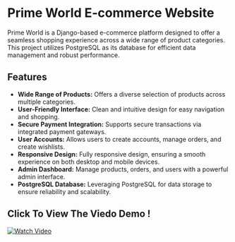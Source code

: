 # Prime World E-commerce Website

Prime World is a Django-based e-commerce platform designed to offer a seamless shopping experience across a wide range of product categories. This project utilizes PostgreSQL as its database for efficient data management and robust performance.

## Features

- **Wide Range of Products:** Offers a diverse selection of products across multiple categories.
- **User-Friendly Interface:** Clean and intuitive design for easy navigation and shopping.
- **Secure Payment Integration:** Supports secure transactions via integrated payment gateways.
- **User Accounts:** Allows users to create accounts, manage orders, and create wishlists.
- **Responsive Design:** Fully responsive design, ensuring a smooth experience on both desktop and mobile devices.
- **Admin Dashboard:** Manage products, orders, and users with a powerful admin interface.
- **PostgreSQL Database:** Leveraging PostgreSQL for data storage to ensure reliability and scalability.


## Click To View The Viedo Demo !

[![Watch Video](https://github.com/user-attachments/assets/43edbe52-a793-4981-88ec-ee651d7846ee)](https://youtu.be/Wtf_L0pvn6w)

